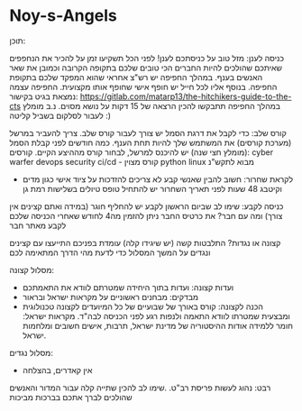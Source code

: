 # Noy-s-Angels


תוכן:

כניסה לענן:
מזל טוב על כניסתכם לענן!
לפני הכל תשקיעו זמן על להכיר את הנחפפים שאיתכם שהולכים להיות החברים הכי טובים שלכם בתקופה הקרובה וכמובן את שאר האנשים בענף.
במהלך החפיפה יש רש"צ אחראי שהוא המפקד שלכם בתקופת החפיפה. בנוסף אליו לכל חייל יש חופף אישי שחופף אותו מקצועית.
החפיפה עצמה נמצאת בגיט בקישור: https://gitlab.com/matarp13/the-hitchikers-guide-to-the-cts
במהלך החפיפה תתבקשו להכין הרצאה של 15 דקות על נושא מסוים.
נ.ב מומלץ לעבור לסלקום בשביל קליטה :)

קורס שלב:
כדי לקבל את דרגת הסמל יש צורך לעבור קורס שלב.
צריך להעביר במרשל (מערכת קורסים) את המשתמש שלך להיות תחת הענף.
כמה חודשים לפני קבלת הסמל (מומלץ חצי שנה) יש להיכנס למרשל, לבחור קורס מההיצע הקיים.
קורסים:
cyber warfer
devops security
ci/cd - קורס מצוין
python
linux
מבוא לתקש"נ


- לקראת שחרור:
חשוב להבין שאנשי קבע לא צריכים להזדכות על ציוד אישי כגון מדים וקיטבג
48 שעות לפני תאריך השחרור יש להתחיל טופס טיולים בשלישות רמת גן

כניסה לקבע:
שימו לב שביום הראשון לקבע יש להחליף חוגר (במידה ואתם קצינים אין צורך)
ומה עם חבר? את כרטיס החבר ניתן להזמין מה4 לחודש שאחרי הכניסה שלכם לקבע מאתר חבר

קצונה או נגדות?
התלבטות קשה (יש שיגידו קלה) עומדת בפניכם 
התייעצו עם קצינים ונגדים על המשך המסלול כדי לדעת מהי הדרך המתאימה לכם


מסלול קצונה:
- ועדות קצונה: ועדות בתוך היחידה שמטרתם לוודא את התאמתכם
- מבדקים: מבחנים ראשוניים על מקראות ישראל ובראור
- הכנה לקצונה: קורס באורך של שבועיים של כל המיועדים לקצונה טכנולוגית ומבצעית שמטרתו לוודא התאמה ולנפות רגע לפני הכניסה לבה"ד.
מקראות ישראל: חומר ללמידה אודות ההיסטוריה של מדינת ישראל, תרבות, אישים חשובים ומלחמות ישראל.

מסלול נגדים:
- אין קאדרים, בהצלחה

רבט:
נהוג לעשות פריסת רב"ט.
.שימו לב להכין שתייה קלה עבור המדור והאנשים שהולכים לברך אתכם בברכות מביכות


